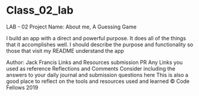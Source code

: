 # Class_02_lab

LAB - 02
Project Name: About me, A Guessing Game

I build an app with a direct and powerful purpose. It does all of the things that it accomplishes well. I should describe the purpose and functionality so those that visit my README understand the app

Author: Jack Francis
Links and Resources
submission PR
Any Links you used as reference
Reflections and Comments
Consider including the answers to your daily journal and submission questions here
This is also a good place to reflect on the tools and resources used and learned
© Code Fellows 2019